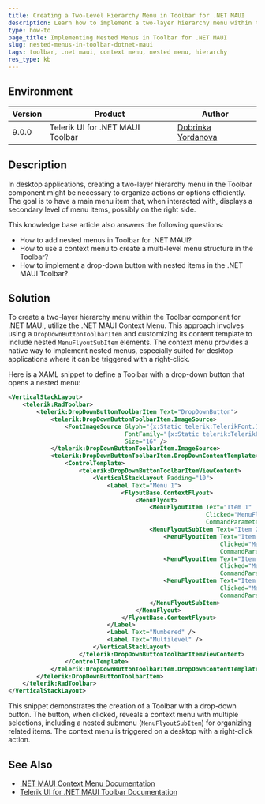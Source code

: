 ```yaml
---
title: Creating a Two-Level Hierarchy Menu in Toolbar for .NET MAUI
description: Learn how to implement a two-layer hierarchy menu within the Toolbar component for .NET MAUI using context menus for desktop applications.
type: how-to
page_title: Implementing Nested Menus in Toolbar for .NET MAUI
slug: nested-menus-in-toolbar-dotnet-maui
tags: toolbar, .net maui, context menu, nested menu, hierarchy
res_type: kb
---
```


## Environment

| Version | Product | Author | 
| --- | --- | ---- | 
| 9.0.0 | Telerik UI for .NET MAUI Toolbar | [Dobrinka Yordanova](https://www.telerik.com/blogs/author/dobrinka-yordanova)| 

## Description

In desktop applications, creating a two-layer hierarchy menu in the Toolbar component might be necessary to organize actions or options efficiently. The goal is to have a main menu item that, when interacted with, displays a secondary level of menu items, possibly on the right side. 

This knowledge base article also answers the following questions:
- How to add nested menus in Toolbar for .NET MAUI?
- How to use a context menu to create a multi-level menu structure in the Toolbar?
- How to implement a drop-down button with nested items in the .NET MAUI Toolbar?

## Solution

To create a two-layer hierarchy menu within the Toolbar component for .NET MAUI, utilize the .NET MAUI Context Menu. This approach involves using a `DropDownButtonToolbarItem` and customizing its content template to include nested `MenuFlyoutSubItem` elements. The context menu provides a native way to implement nested menus, especially suited for desktop applications where it can be triggered with a right-click.

Here is a XAML snippet to define a Toolbar with a drop-down button that opens a nested menu:

```xml
<VerticalStackLayout>
    <telerik:RadToolbar>
        <telerik:DropDownButtonToolbarItem Text="DropDownButton">
            <telerik:DropDownButtonToolbarItem.ImageSource>
                <FontImageSource Glyph="{x:Static telerik:TelerikFont.IconBulleting}"
                                 FontFamily="{x:Static telerik:TelerikFont.Name}"
                                 Size="16" />
            </telerik:DropDownButtonToolbarItem.ImageSource>
            <telerik:DropDownButtonToolbarItem.DropDownContentTemplate>
                <ControlTemplate>
                    <telerik:DropDownButtonToolbarItemViewContent>
                        <VerticalStackLayout Padding="10">
                            <Label Text="Menu 1">
                                <FlyoutBase.ContextFlyout>
                                    <MenuFlyout>
                                        <MenuFlyoutItem Text="Item 1"
                                                        Clicked="MenuFlyoutItem_Clicked"
                                                        CommandParameter="Param1" />
                                        <MenuFlyoutSubItem Text="Item 2">
                                            <MenuFlyoutItem Text="Item 21"
                                                            Clicked="MenuFlyoutItem_Clicked_1"
                                                            CommandParameter="Param2" />
                                            <MenuFlyoutItem Text="Item 22"
                                                            Clicked="MenuFlyoutItem_Clicked_2"
                                                            CommandParameter="Param3" />
                                            <MenuFlyoutItem Text="Item 23"
                                                            Clicked="MenuFlyoutItem_Clicked_3"
                                                            CommandParameter="Param4" />
                                        </MenuFlyoutSubItem>
                                    </MenuFlyout>
                                </FlyoutBase.ContextFlyout>
                            </Label>
                            <Label Text="Numbered" />
                            <Label Text="Multilevel" />
                        </VerticalStackLayout>
                    </telerik:DropDownButtonToolbarItemViewContent>
                </ControlTemplate>
            </telerik:DropDownButtonToolbarItem.DropDownContentTemplate>
        </telerik:DropDownButtonToolbarItem>
    </telerik:RadToolbar>
</VerticalStackLayout>
```

This snippet demonstrates the creation of a Toolbar with a drop-down button. The button, when clicked, reveals a context menu with multiple selections, including a nested submenu (`MenuFlyoutSubItem`) for organizing related items. The context menu is triggered on a desktop with a right-click action.

## See Also

- [.NET MAUI Context Menu Documentation](https://learn.microsoft.com/en-us/dotnet/maui/user-interface/context-menu?view=net-maui-9.0)
- [Telerik UI for .NET MAUI Toolbar Documentation](https://docs.telerik.com/devtools/maui/controls/toolbar/overview)
